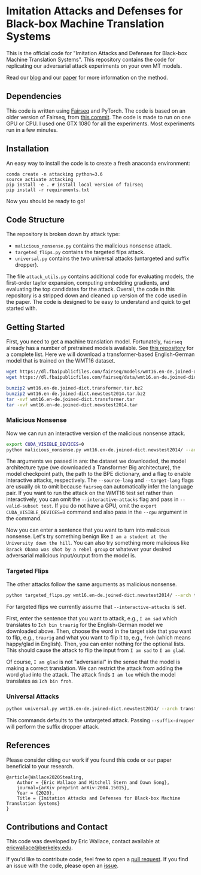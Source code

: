 # Imitation Attacks and Defenses for Black-box Machine Translation Systems

This is the official code for "Imitation Attacks and Defenses for Black-box Machine Translation Systems". This repository contains the code for replicating our adversarial attack experiments on your own MT models.

Read our [blog](http://www.ericswallace.com/imitation) and our [paper](https://arxiv.org/abs/2004.15015) for more information on the method.

## Dependencies

This code is written using [Fairseq](https://github.com/facebookresearch/fairseq) and PyTorch. The code is based on an older version of Fairseq, from [this commit](https://github.com/pytorch/fairseq/tree/99fbd317f6b3256a39868d6568e70672f0f512b9). The code is made to run on one GPU or CPU. I used one GTX 1080 for all the experiments. Most experiments run in a few minutes.

## Installation

An easy way to install the code is to create a fresh anaconda environment:

```
conda create -n attacking python=3.6
source activate attacking
pip install -e . # install local version of fairseq
pip install -r requirements.txt
```
Now you should be ready to go!


## Code Structure 

The repository is broken down by attack type:
+ `malicious_nonsense.py` contains the malicious nonsense attack.
+ `targeted_flips.py` contains the targeted flips attack.
+ `universal.py` contains the two universal attacks (untargeted and suffix dropper).

The file `attack_utils.py` contains additional code for evaluating models, the first-order taylor expansion, computing embedding gradients, and evaluating the top candidates for the attack. Overall, the code in this repository is a stripped down and cleaned up version of the code used in the paper. The code is designed to be easy to understand and quick to get started with.


## Getting Started

First, you need to get a machine translation model. Fortunately, `fairseq` already has a number of pretrained models available. See [this repository](https://github.com/pytorch/fairseq/tree/master/examples/translation) for a complete list. Here we will download a transformer-based English-German model that is trained on the WMT16 dataset.

```bash
wget https://dl.fbaipublicfiles.com/fairseq/models/wmt16.en-de.joined-dict.transformer.tar.bz2
wget https://dl.fbaipublicfiles.com/fairseq/data/wmt16.en-de.joined-dict.newstest2014.tar.bz2

bunzip2 wmt16.en-de.joined-dict.transformer.tar.bz2
bunzip2 wmt16.en-de.joined-dict.newstest2014.tar.bz2
tar -xvf wmt16.en-de.joined-dict.transformer.tar
tar -xvf wmt16.en-de.joined-dict.newstest2014.tar
```

### Malicious Nonsense

Now we can run an interactive version of the malicious nonsense attack. 
```bash
export CUDA_VISIBLE_DEVICES=0
python malicious_nonsense.py wmt16.en-de.joined-dict.newstest2014/ --arch transformer_vaswani_wmt_en_de_big --restore-file wmt16.en-de.joined-dict.transformer/model.pt  --bpe subword_nmt --bpe-codes wmt16.en-de.joined-dict.transformer/bpecodes --interactive-attacks --source-lang en --target-lang de
```
The arguments we passed in are: the dataset we downloaded, the model architecture type (we downloaded a Transformer Big architecture), the model checkpoint path, the path to the BPE dictionary, and a flag to enable interactive attacks, respectively. The `--source-lang` and `--target-lang` flags are usually ok to omit because `fairseq` can automatically infer the language pair. If you want to run the attack on the WMT16 test set rather than interactively, you can omit the `--interactive-attacks` flag and pass in `--valid-subset test`. If you do not have a GPU, omit the `export CUDA_VISIBLE_DEVICES=0` command and also pass in the `--cpu` argument in the command.

Now you can enter a sentence that you want to turn into malicious nonsense. Let's try something benign like `I am a student at the University down the hill`. You can also try something more malicious like `Barack Obama was shot by a rebel group` or whatever your desired adversarial malicious input/output from the model is.

### Targeted Flips

The other attacks follow the same arguments as malicious nonsense.

```bash
python targeted_flips.py wmt16.en-de.joined-dict.newstest2014/ --arch transformer_vaswani_wmt_en_de_big --restore-file wmt16.en-de.joined-dict.transformer/model.pt  --bpe subword_nmt --bpe-codes wmt16.en-de.joined-dict.transformer/bpecodes --interactive-attacks --source-lang en --target-lang de
```

For targeted flips we currently assume that `--interactive-attacks` is set. 

First, enter the sentence that you want to attack, e.g., `I am sad` which translates to `Ich bin traurig` for the English-German model we downloaded above. Then, choose the word in the target side that you want to flip, e.g., `traurig` and what you want to flip it to, e.g., `froh` (which means happy/glad in English). Then, you can enter nothing for the optional lists. This should cause the attack to flip the input from `I am sad` to `I am glad`.

Of course, `I am glad` is not "adversarial" in the sense that the model is making a correct translation. We can restrict the attack from adding the word `glad` into the attack. The attack finds `I am lee` which the model translates as `Ich bin froh`.

### Universal Attacks

```bash
python universal.py wmt16.en-de.joined-dict.newstest2014/ --arch transformer_vaswani_wmt_en_de_big --restore-file wmt16.en-de.joined-dict.transformer/model.pt  --bpe subword_nmt --bpe-codes wmt16.en-de.joined-dict.transformer/bpecodes --interactive-attacks --source-lang en --target-lang de
```

This commands defaults to the untargeted attack. Passing `--suffix-dropper` will perform the suffix dropper attack.

## References

Please consider citing our work if you found this code or our paper beneficial to your research.
```
@article{Wallace2020Stealing,
    Author = {Eric Wallace and Mitchell Stern and Dawn Song},    
    journal={arXiv preprint arXiv:2004.15015},
    Year = {2020},
    Title = {Imitation Attacks and Defenses for Black-box Machine Translation Systems}
}
```

## Contributions and Contact

This code was developed by Eric Wallace, contact available at ericwallace@berkeley.edu.

If you'd like to contribute code, feel free to open a [pull request](https://github.com/Eric-Wallace/adversarial-mt/pulls). If you find an issue with the code, please open an [issue](https://github.com/Eric-Wallace/adversarial-mt/issues).
